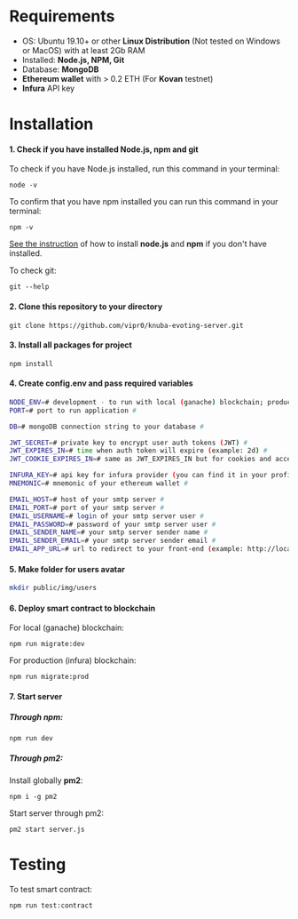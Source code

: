 # Requirements

* OS: Ubuntu 19.10+ or other **Linux Distribution** (Not  tested on Windows or MacOS) with at least 2Gb RAM
* Installed: **Node.js, NPM, Git**
* Database: **MongoDB**
* **Ethereum wallet** with > 0.2 ETH (For **Kovan** testnet)
* **Infura** API key



# Installation

#### 1. Check if you have installed Node.js, npm and git

To check if you have Node.js installed, run this command in your terminal:

```shell
node -v
```

To confirm that you have npm installed you can run this command in your terminal:

```shell
npm -v
```

[See the instruction](https://nodejs.org/en/download/package-manager/) of how to install **node.js** and **npm** if you don't have installed.

To check git:

```shell
git --help
```

#### 2. Clone this repository to your directory

```
git clone https://github.com/vipr0/knuba-evoting-server.git
```

#### 3. Install all packages for project

```
npm install
```

#### 4. Create config.env and pass required variables

```bash
NODE_ENV=# development - to run with local (ganache) blockchain; production - to run with infura provider #
PORT=# port to run application #

DB=# mongoDB connection string to your database #

JWT_SECRET=# private key to encrypt user auth tokens (JWT) #
JWT_EXPIRES_IN=# time when auth token will expire (example: 2d) #
JWT_COOKIE_EXPIRES_IN=# same as JWT_EXPIRES_IN but for cookies and accepts only number value (example: 2) #

INFURA_KEY=# api key for infura provider (you can find it in your profile on infura.io) #
MNEMONIC=# mnemonic of your ethereum wallet #

EMAIL_HOST=# host of your smtp server #
EMAIL_PORT=# port of your smtp server #
EMAIL_USERNAME=# login of your smtp server user #
EMAIL_PASSWORD=# password of your smtp server user #
EMAIL_SENDER_NAME=# your smtp server sender name #
EMAIL_SENDER_EMAIL=# your smtp server sender email #
EMAIL_APP_URL=# url to redirect to your front-end (example: http://localhost:3000; https://evoting.online) #
```

#### 5. Make folder for users avatar

```bash
mkdir public/img/users
```

#### 6. Deploy smart contract to blockchain

For local (ganache) blockchain:

```shell
npm run migrate:dev
```

For production (infura) blockchain:

```
npm run migrate:prod
```

#### 7. Start server

##### Through npm:

```
npm run dev
```

##### Through pm2:

Install globally **pm2**:

```
npm i -g pm2
```

Start server through pm2:

```
pm2 start server.js
```



# Testing

To test smart contract: 

```bash
npm run test:contract
```

